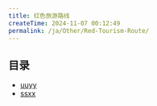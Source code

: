 ```yaml
---
title: 红色旅游路线
createTime: 2024-11-07 00:12:49
permalink: /ja/Other/Red-Tourism-Route/
---
```


## 目录
- [uuyy](./1.uuyy.md)
- [ssxx](./2.ssxx.md)
